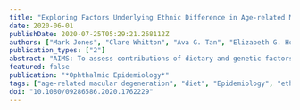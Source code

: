```yaml
---
title: "Exploring Factors Underlying Ethnic Difference in Age-related Macular Degeneration Prevalence"
date: 2020-06-01
publishDate: 2020-07-25T05:29:21.268112Z
authors: ["Mark Jones", "Clare Whitton", "Ava G. Tan", "Elizabeth G. Holliday", "Christopher Oldmeadow", "Victoria M. Flood", "Xueling Sim", "Jin-Fang Chai", "Haslina Hamzah", "Ronald Klein", "Yik-Ying Teo", "Paul Mitchell", "Tien Y. Wong", "E. Shyong Tai", "Rob M. Van Dam", "John Attia", "Jie Jin Wang"]
publication_types: ["2"]
abstract: "AIMS: To assess contributions of dietary and genetic factors to ethnic differences in AMD prevalence. DESIGN: Population-based analytical study. METHODS: In the Blue Mountains Eye Study, Australia (European ancestry n = 2826) and Multi-Ethnic Cohort Study, Singapore (Asian ancestry, n = 1900), AMD was assessed from retinal photographs. Patterns of dietary composition and scores of the Alternative Healthy Eating Index were computed using food frequency questionnaire data. Genetic susceptibility to AMD was determined using either single nucleotide polymorphisms (SNPs) of the complement factor H and age-related maculopathy susceptibility 2 genes, or combined odds-weighted genetic risk scores of 24 AMD-associated SNPs. Associations of AMD with ethnicity, diet, and genetics were assessed using logistic regression. Six potential mediators covering genetic, diet and lifestyle factors were assessed for their contributions to AMD risk difference between the two samples using mediation analyses. RESULTS: Age-standardized prevalence of any (early or late) AMD was higher in the European (16%) compared to Asian samples (9%, p textless .01). Mean AMD-related genetic risk scores were also higher in European (33.3 ± 4.4) than Asian (Chinese) samples (31.7 ± 3.7, p textless .001). In a model simultaneously adjusting for age, ethnicity, genetic susceptibility and Alternative Healthy Eating Index scores, only age and genetic susceptibility were significantly associated with AMD. Genetic risk scores contributed 19% of AMD risk difference between the two samples while intake of polyunsaturated fatty acids contributed 7.2%. CONCLUSION: Genetic susceptibility to AMD was higher in European compared to Chinese samples and explained more of the AMD risk difference between the two samples than the dietary factors investigated."
featured: false
publication: "*Ophthalmic Epidemiology*"
tags: ["age-related macular degeneration", "diet", "Epidemiology", "ethnic difference", "genetic risk"]
doi: "10.1080/09286586.2020.1762229"
---
```


